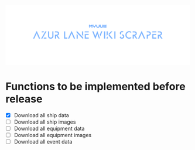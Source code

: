 <img src="./.github/RepoBanner.png" />

# Functions to be implemented before release
- [x] Download all ship data
- [ ] Download all ship images
- [ ] Download all equipment data
- [ ] Download all equipment images
- [ ] Download all event data